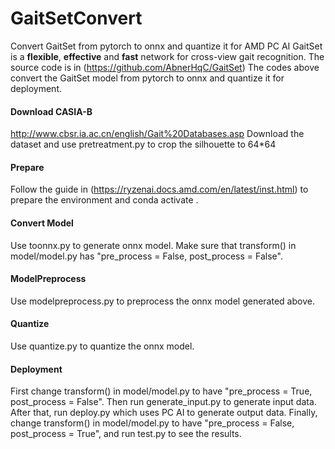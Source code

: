 # GaitSetConvert
Convert GaitSet from pytorch to onnx and quantize it for AMD PC AI
GaitSet is a **flexible**, **effective** and **fast** network for cross-view gait recognition. The source code is in (https://github.com/AbnerHqC/GaitSet) 
The codes above convert the GaitSet model from pytorch to onnx and quantize it for deployment.

#### Download CASIA-B
http://www.cbsr.ia.ac.cn/english/Gait%20Databases.asp 
Download the dataset and use pretreatment.py to crop the silhouette to 64*64

#### Prepare
Follow the guide in (https://ryzenai.docs.amd.com/en/latest/inst.html) to prepare the environment and conda activate <name>.

#### Convert Model
Use toonnx.py to generate onnx model. Make sure that transform() in  model/model.py has "pre_process = False, post_process = False".

#### ModelPreprocess
Use modelpreprocess.py to preprocess the onnx model generated above. 

#### Quantize
Use quantize.py to quantize the onnx model.

#### Deployment
First change transform() in  model/model.py to have "pre_process = True, post_process = False". 
Then run generate_input.py to generate input data.
After that, run deploy.py which uses PC AI to generate output data.
Finally, change transform() in  model/model.py to have "pre_process = False, post_process = True", and run test.py to see the results.
